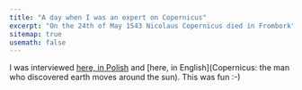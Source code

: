 ```yaml
---
title: "A day when I was an expert on Copernicus"
excerpt: "On the 24th of May 1543 Nicolaus Copernicus died in Frombork"
sitemap: true
usemath: false  
---
```


I was interviewed [here, in Polish](http://www.dzieje.pl/aktualnosci/m-bejger-w-pewnym-sensie-kopernik-napisal-o-obrotach-cial-niebieskich-bo-rzeczywistosc) and [here, in English](Copernicus: the man who discovered earth moves around the sun). This was fun :-)  

